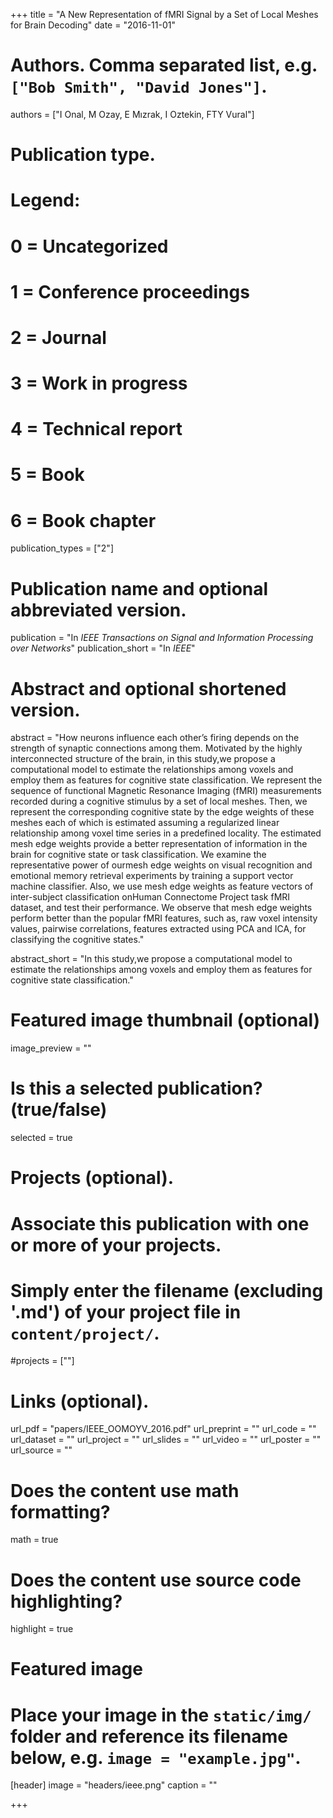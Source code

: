 +++
title = "A New Representation of fMRI Signal by a Set of Local Meshes for Brain Decoding"
date = "2016-11-01"

# Authors. Comma separated list, e.g. `["Bob Smith", "David Jones"]`.
authors = ["I Onal, M Ozay, E Mızrak, I Oztekin, FTY Vural"]

# Publication type.
# Legend:
# 0 = Uncategorized
# 1 = Conference proceedings
# 2 = Journal
# 3 = Work in progress
# 4 = Technical report
# 5 = Book
# 6 = Book chapter
publication_types = ["2"]

# Publication name and optional abbreviated version.
publication = "In *IEEE Transactions on Signal and Information Processing over Networks*"
publication_short = "In *IEEE*"

# Abstract and optional shortened version.
abstract = "How neurons influence each other’s firing depends on the strength of synaptic connections among them. Motivated by the highly interconnected structure of the brain, in this study,we propose a computational model to estimate the relationships among voxels and employ them as features for cognitive state classification. We represent the sequence of functional Magnetic Resonance Imaging (fMRI) measurements recorded during a cognitive stimulus by a set of local meshes. Then, we represent the corresponding cognitive state by the edge weights of these meshes each of which is estimated assuming a regularized linear relationship among voxel time series in a predefined locality. The estimated mesh edge weights provide a better representation of information in the brain for cognitive state or task classification. We examine the representative power of ourmesh edge weights on visual recognition and emotional memory retrieval experiments by training a support vector machine classifier. Also, we use mesh edge weights as feature vectors of inter-subject classification onHuman Connectome Project task fMRI dataset, and test their performance. We observe that mesh edge weights perform better than the popular fMRI features, such as, raw voxel intensity values, pairwise correlations, features extracted using PCA and ICA, for classifying the cognitive states."

abstract_short = "In this study,we propose a computational model to estimate the relationships among voxels and employ them as features for cognitive state classification."

# Featured image thumbnail (optional)
image_preview = ""

# Is this a selected publication? (true/false)
selected = true

# Projects (optional).
#   Associate this publication with one or more of your projects.
#   Simply enter the filename (excluding '.md') of your project file in `content/project/`.
#projects = [""]

# Links (optional).
url_pdf = "papers/IEEE_OOMOYV_2016.pdf"
url_preprint = ""
url_code = ""
url_dataset = ""
url_project = ""
url_slides = ""
url_video = ""
url_poster = ""
url_source = ""

# Does the content use math formatting?
math = true

# Does the content use source code highlighting?
highlight = true

# Featured image
# Place your image in the `static/img/` folder and reference its filename below, e.g. `image = "example.jpg"`.
[header]
image = "headers/ieee.png"
caption = ""

+++

